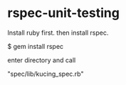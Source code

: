 # rspec-unit-testing

Install ruby first.
then install rspec.

$ gem install rspec

enter directory and call

"spec/lib/kucing_spec.rb"
